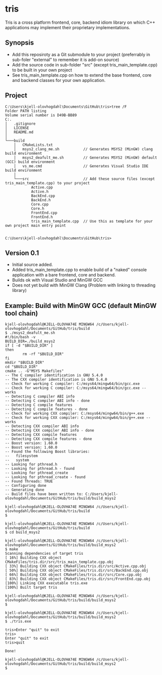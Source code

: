 ﻿# tris
Tris is a cross platform frontend, core, backend idiom library on which C++ applications may implement their proprietary implementations.

## Synopsis

* Add this reposiroty as a Git submodule to your project (preferrably in sub-foler "external" to remember it is add-on source)
* Add the source code in sub-folder "src" (except tris_main_template.cpp) to be built in your own project
* See tris_main_template.cpp on how to extend the base frontend, core and backend classes for your own application. 

## Project
```
C:\Users\kjell-olovhogdahl\Documents\GitHub\tris>tree /F
Folder PATH listing
Volume serial number is D49B-BB89
C:.
│   .gitignore
│   LICENSE
│   README.md
│
└───build
    │   CMakeLists.txt
    │   msys2_clang_me.sh           // Generates MSYS2 (MinGW) clang build environment
    │   msys2_deafult_me.sh         // Generates MSYS2 (MinGW) default (GCC) build environment
    │   vs_me.cmd                   // Generates Visual Studio IDE build environment
    │
    └───src                         // Add these source files (except tris_main_template.cpp) to your project
            Active.cpp
            Active.h
            BackEnd.cpp
            BackEnd.h
            Core.cpp
            Core.h
            FrontEnd.cpp
            FrontEnd.h
            tris_main_template.cpp  // Use this as template for your own project main entry point


C:\Users\kjell-olovhogdahl\Documents\GitHub\tris>
```

## Version 0.1

* Initial source added.
* Added tris_main_template.cpp to enable build of a "naked" console application with a bare frontend, core and backend.
* Builds ok with Visual Studio and MinGW GCC
* Does not yet build with MinGW Clang (Problem with linking to threading library) 

## Example: Build with MinGW GCC (default MinGW tool chain)
```
kjell-olovhogdahl@KJELL-OLOVHA74E MINGW64 /c/Users/kjell-olovhogdahl/Documents/GitHub/tris/build
$ ./msys2_deafult_me.sh
#!/bin/bash -v
BUILD_DIR=./build_msys2
if [ -d "$BUILD_DIR" ]
then
        rm -rf "$BUILD_DIR"
fi
mkdir "$BUILD_DIR"
cd "$BUILD_DIR"
cmake .. -G"MSYS Makefiles"
-- The C compiler identification is GNU 5.4.0
-- The CXX compiler identification is GNU 5.4.0
-- Check for working C compiler: C:/msys64/mingw64/bin/gcc.exe
-- Check for working C compiler: C:/msys64/mingw64/bin/gcc.exe -- works
-- Detecting C compiler ABI info
-- Detecting C compiler ABI info - done
-- Detecting C compile features
-- Detecting C compile features - done
-- Check for working CXX compiler: C:/msys64/mingw64/bin/g++.exe
-- Check for working CXX compiler: C:/msys64/mingw64/bin/g++.exe -- works
-- Detecting CXX compiler ABI info
-- Detecting CXX compiler ABI info - done
-- Detecting CXX compile features
-- Detecting CXX compile features - done
-- Boost version: 1.60.0
-- Boost version: 1.60.0
-- Found the following Boost libraries:
--   filesystem
--   system
-- Looking for pthread.h
-- Looking for pthread.h - found
-- Looking for pthread_create
-- Looking for pthread_create - found
-- Found Threads: TRUE
-- Configuring done
-- Generating done
-- Build files have been written to: C:/Users/kjell-olovhogdahl/Documents/GitHub/tris/build/build_msys2

kjell-olovhogdahl@KJELL-OLOVHA74E MINGW64 /c/Users/kjell-olovhogdahl/Documents/GitHub/tris/build
$ 
```
```
kjell-olovhogdahl@KJELL-OLOVHA74E MINGW64 /c/Users/kjell-olovhogdahl/Documents/GitHub/tris/build
$ cd build_msys2

kjell-olovhogdahl@KJELL-OLOVHA74E MINGW64 /c/Users/kjell-olovhogdahl/Documents/GitHub/tris/build/build_msys2
$ make
Scanning dependencies of target tris
[ 16%] Building CXX object CMakeFiles/tris.dir/src/tris_main_template.cpp.obj
[ 33%] Building CXX object CMakeFiles/tris.dir/src/Active.cpp.obj
[ 50%] Building CXX object CMakeFiles/tris.dir/src/BackEnd.cpp.obj
[ 66%] Building CXX object CMakeFiles/tris.dir/src/Core.cpp.obj
[ 83%] Building CXX object CMakeFiles/tris.dir/src/FrontEnd.cpp.obj
[100%] Linking CXX executable tris.exe
[100%] Built target tris

kjell-olovhogdahl@KJELL-OLOVHA74E MINGW64 /c/Users/kjell-olovhogdahl/Documents/GitHub/tris/build/build_msys2
$ 
```
```
kjell-olovhogdahl@KJELL-OLOVHA74E MINGW64 /c/Users/kjell-olovhogdahl/Documents/GitHub/tris/build/build_msys2
$ ./tris.exe

tris>Enter "quit" to exit
tris>
Enter "quit" to exit
tris>quit

Done!

kjell-olovhogdahl@KJELL-OLOVHA74E MINGW64 /c/Users/kjell-olovhogdahl/Documents/GitHub/tris/build/build_msys2
$
```
